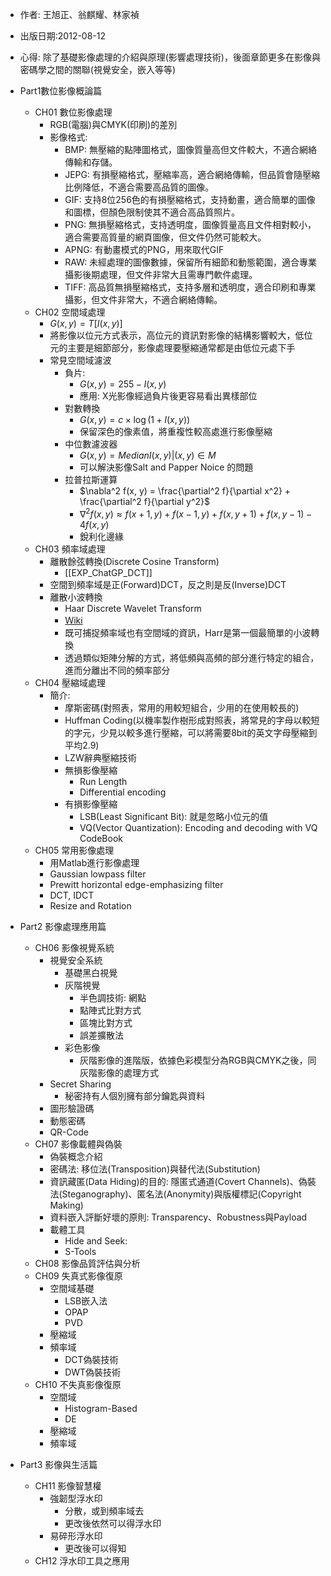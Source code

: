 - 作者: 王旭正、翁麒耀、林家禎
- 出版日期:2012-08-12

- 心得: 除了基礎影像處理的介紹與原理(影響處理技術)，後面章節更多在影像與密碼學之間的關聯(視覺安全，嵌入等等)

- Part1數位影像概論篇  
	- CH01 數位影像處理  
		- RGB(電腦)與CMYK(印刷)的差別
		- 影像格式: 
			- BMP: 無壓縮的點陣圖格式，圖像質量高但文件較大，不適合網絡傳輸和存儲。  
			- JEPG: 有損壓縮格式，壓縮率高，適合網絡傳輸，但品質會隨壓縮比例降低，不適合需要高品質的圖像。  
			- GIF: 支持8位256色的有損壓縮格式，支持動畫，適合簡單的圖像和圖標，但顏色限制使其不適合高品質照片。  
			- PNG: 無損壓縮格式，支持透明度，圖像質量高且文件相對較小，適合需要高質量的網頁圖像，但文件仍然可能較大。  
			- APNG: 有動畫模式的PNG，用來取代GIF
			- RAW: 未經處理的圖像數據，保留所有細節和動態範圍，適合專業攝影後期處理，但文件非常大且需專門軟件處理。  
			- TIFF: 高品質無損壓縮格式，支持多層和透明度，適合印刷和專業攝影，但文件非常大，不適合網絡傳輸。
	- CH02 空間域處理  
		- $G(x, y)=T[I(x, y)]$
		- 將影像以位元方式表示，高位元的資訊對影像的結構影響較大，低位元的主要是細節部分，影像處理要壓縮通常都是由低位元處下手
		- 常見空間域濾波
			- 負片: 
				- $G(x, y)=255-I(x, y)$
				- 應用: X光影像經過負片後更容易看出異樣部位
			- 對數轉換
				- $G(x, y)=c\times\log(1+I(x, y))$
				- 保留深色的像素值，將重複性較高處進行影像壓縮
			- 中位數濾波器
				- $G(x, y)=Median{I(x, y)|(x, y)\in M}$
				- 可以解決影像Salt and Papper Noice 的問題
			- 拉普拉斯運算
				- $\nabla^2 f(x, y) = \frac{\partial^2 f}{\partial x^2} + \frac{\partial^2 f}{\partial y^2}$
				- $\nabla^2 f(x, y) \approx f(x+1, y) + f(x-1, y) + f(x, y+1) + f(x, y-1) - 4f(x, y)$
				- 銳利化邊緣
	- CH03 頻率域處理  
		- 離散餘弦轉換(Discrete Cosine Transform) 
			-  [[EXP_ChatGP_DCT]]
		- 空間到頻率域是正(Forward)DCT，反之則是反(Inverse)DCT
		- 離散小波轉換
			- Haar Discrete Wavelet Transform
			- [Ｗiki](https://zh.wikipedia.org/zh-tw/%E9%9B%A2%E6%95%A3%E5%B0%8F%E6%B3%A2%E8%AE%8A%E6%8F%9B)
			- 既可捕捉頻率域也有空間域的資訊，Harr是第一個最簡單的小波轉換
			- 透過類似矩陣分解的方式，將低頻與高頻的部分進行特定的組合，進而分離出不同的頻率部分
	- CH04 壓縮域處理  
		- 簡介: 
			- 摩斯密碼(對照表，常用的用較短組合，少用的在使用較長的)
			- Huffman Coding(以機率製作樹形成對照表，將常見的字母以較短的字元，少見以較多進行壓縮，可以將需要8bit的英文字母壓縮到平均2.9)
			- LZW辭典壓縮技術
			- 無損影像壓縮
				- Run Length
				- Differential encoding
			- 有損影像壓縮
				- LSB(Least Significant Bit): 就是忽略小位元的值
				- VQ(Vector Quantization): Encoding and decoding with VQ CodeBook 
	- CH05 常用影像處理  
		- 用Matlab進行影像處理
		- Gaussian lowpass filter
		- Prewitt horizontal edge-emphasizing filter
		- DCT, IDCT
		- Resize and Rotation
- Part2 影像處理應用篇  
	- CH06 影像視覺系統  
		- 視覺安全系統
			- 基礎黑白視覺
			- 灰階視覺
				- 半色調技術: 網點
				- 點陣式比對方式
				- 區塊比對方式
				- 誤差擴散法
			- 彩色影像
				- 灰階影像的進階版，依據色彩模型分為RGB與CMYK之後，同灰階影像的處理方式
		- Secret Sharing
			- 秘密持有人個別擁有部分鑰匙與資料
		- 圖形驗證碼
		- 動態密碼
		- QR-Code
	- CH07 影像載體與偽裝  
		- 偽裝概念介紹
		- 密碼法: 移位法(Transposition)與替代法(Substitution)
		- 資訊藏匿(Data Hiding)的目的: 隱匿式通道(Covert Channels)、偽裝法(Steganography)、匿名法(Anonymity)與版權標記(Copyright Making)
		- 資料嵌入評斷好壞的原則: Transparency、Robustness與Payload
		- 載體工具
			- Hide and Seek: 
			- S-Tools
	- CH08 影像品質評估與分析  
	- CH09 失真式影像復原  
		-  空間域基礎
			- LSB嵌入法
			- OPAP
			- PVD
		- 壓縮域
		- 頻率域
			- DCT偽裝技術
			- DWT偽裝技術
	- CH10 不失真影像復原  
		- 空間域
			- Histogram-Based
			- DE
		- 壓縮域
		- 頻率域
- Part3 影像與生活篇  
	- CH11 影像智慧權  
		- 強韌型浮水印
			- 分散，或到頻率域去
			- 更改後依然可以得浮水印
		- 易碎形浮水印
			- 更改後可以得知
	- CH12 浮水印工具之應用


